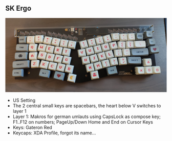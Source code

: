 ## SK Ergo

![SKErgo](skergo.jpg)

 - US Setting
 - The 2 central small keys are spacebars, the heart below V switches to layer 1
 - Layer 1: Makros for german umlauts using CapsLock as compose key; F1..F12 on numbers; PageUp/Down Home and End on Cursor Keys
 - Keys: Gateron Red
 - Keycaps: XDA Profile, forgot its name...

